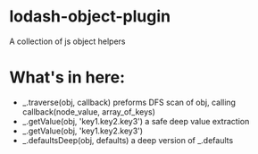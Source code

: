 lodash-object-plugin
====================

A collection of js object helpers

# What's in here:
- _.traverse(obj, callback)
  preforms DFS scan of obj, calling callback(node_value, array_of_keys)
- _.getValue(obj, 'key1.key2.key3') a safe deep value extraction
- _.getValue(obj, 'key1.key2.key3')
- _.defaultsDeep(obj, defaults) a deep version of _.defaults
  
